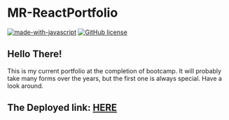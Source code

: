 # **MR-ReactPortfolio**



[![made-with-javascript](https://img.shields.io/badge/Made%20with-JavaScript-1f425f.svg)](https://www.javascript.com)   [![GitHub license](https://img.shields.io/github/license/Naereen/StrapDown.js.svg)](https://github.com/Naereen/StrapDown.js/blob/master/LICENSE)

## Hello There!
This is my current portfolio at the completion of bootcamp. It will probably take many forms over the years, but the first one is always special. Have a look around. 

## The Deployed link: [HERE](https://mitchell-est-robbins.github.io/MR-ReactPortfolio/)